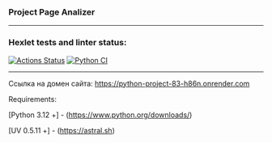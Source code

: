 ### Project  Page Analizer
_____________________________________________________________________________________________________
### Hexlet tests and linter status:
[![Actions Status](https://github.com/SergeyAnuf/python-project-83/actions/workflows/hexlet-check.yml/badge.svg)](https://github.com/SergeyAnuf/python-project-83/actions)
[![Python CI](https://github.com/SergeyAnuf/python-project-83/actions/workflows/PyCI.yml/badge.svg)](https://github.com/SergeyAnuf/python-project-83/actions/workflows/PyCI.yml)
_____________________________________________________________________________________________________

Ссылка на домен сайта: https://python-project-83-h86n.onrender.com

Requirements:

[Python 3.12 +] - (https://www.python.org/downloads/)

[UV 0.5.11 +] - (https://astral.sh)
